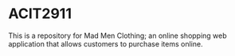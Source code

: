 # ACIT2911
This is a repository for Mad Men Clothing; an online shopping web application that allows customers to purchase items online.
